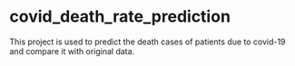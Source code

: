 # covid_death_rate_prediction
This project is used to predict the death cases of patients due to covid-19 and compare it with original data. 
